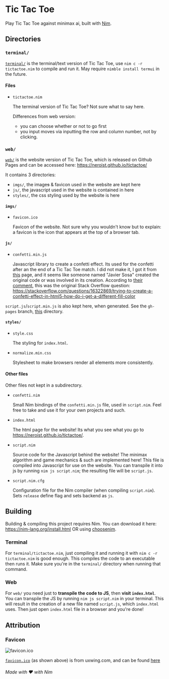 # Tic Tac Toe
Play Tic Tac Toe against minimax ai, built with [Nim](https://nim-lang.org/).

## Directories

### `terminal/`

[`terminal/`](./terminal/) is the terminal/text version of Tic Tac Toe, use `nim c -r tictactoe.nim` to compile and run it. May require `nimble install termui` in the future.

#### Files

* `tictactoe.nim`

    The terminal version of Tic Tac Toe? Not sure what to say here.

    Differences from web version:

    * you can choose whether or not to go first
    * you input moves via inputting the row and column number, not by clicking.

### `web/`

[`web/`](./web/) is the website version of Tic Tac Toe, which is released on Github Pages and can be accessed here: <https://neroist.github.io/tictactoe/>

It contains 3 directories:

* `imgs/`, the image~~s~~ & favicon used in the website are kept here
* `js/`, the javascript used in the website is contained in here
* `styles/`, the css styling used by the website is here

#### `imgs/`

* `favicon.ico`

    Favicon of the website. Not sure why you wouldn't know but to explain: a favicon is the icon that appears at the top of a browser tab.

#### `js/`

* `confetti.min.js`

    Javascript library to create a confetti effect. Its used for the confetti after an the end of a Tic Tac Toe match. I did not make it, I got it from [this](https://dev.to/official_fire/creating-a-confetti-effect-in-5-minutes-16h3) page, and it seems like someone named "Javier Sosa" created the original code or was involved in its creation. According to [their comment](https://dev.to/official_fire/creating-a-confetti-effect-in-5-minutes-16h3#comment-2553o), this was the original Stack Overflow question: <https://stackoverflow.com/questions/16322869/trying-to-create-a-confetti-effect-in-html5-how-do-i-get-a-different-fill-color>

`script.js`/`script.min.js` is also kept here, when generated. See the `gh-pages` branch, [this](https://github.com/neroist/tictactoe/tree/gh-pages/js) directory.

#### `styles/`

* `style.css`

    The styling for `index.html`.

* `normalize.min.css`

    Stylesheet to make browsers render all elements more consistently.

#### Other files

Other files not kept in a subdirectory.

* `confetti.nim`

    Small Nim bindings of the `confetti.min.js` file, used in `script.nim`. Feel free to take and use it for your own projects and such.

* `index.html`

    The html page for the website! Its what you see what you go to <https://neroist.github.io/tictactoe/>.

* `script.nim`

    Source code for the Javascript behind the website! The minimax algorithm and game mechanics & such are implemented here! This file is compiled into Javascript for use on the website. You can transpile it into js by running `nim js script.nim`; the resulting file will be `script.js`.

* `script.nim.cfg`

    Configuration file for the Nim compiler (when compiling `script.nim`). Sets `release` define flag and sets backend as `js`.

## Building

Building & compiling this project requires Nim. You can download it here: <https://nim-lang.org/install.html> OR using [choosenim](https://github.com/dom96/choosenim).

### Terminal

For `terminal/tictactoe.nim`, just compiling it and running it with `nim c -r tictactoe.nim` is good enough. This compiles the code to an executable then runs it. Make sure you're in the `terminal/` directory when running that command.

### Web

For `web/` you need just to **transpile the code to JS**, then **visit `index.html`**. You can transpile the JS by running `nim js script.nim` in your terminal. This will result in the creation of a new file named `script.js`, which `index.html` uses. Then just open `index.html` file in a browser and you're done!

## Attribution

### Favicon

![`favicon.ico`](./web/imgs/favicon.ico)

[`favicon.ico`](./web/imgs/favicon.ico) (as shown above) is from uxwing.com, and can be found [here](https://uxwing.com/tic-tac-toe-icon/)

###### Made with ❤️ with Nim

